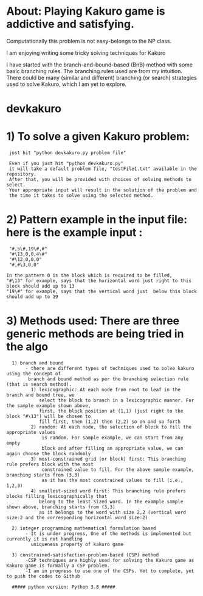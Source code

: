 # About: Playing Kakuro game is addictive and satisfying. 
Computationally this problem is not easy-belongs to the NP class. 

I am enjoying writing some tricky solving techniques for Kakuro
 
I have started with the branch-and-bound-based (BnB) method with some basic branching rules. 
The branching rules used are from my intuition. There could be many (similar and different) 
branching (or search) strategies used to solve Kakuro, which I am yet to explore.    


# devkakuro
# 1) To solve a given Kakuro problem: 
     just hit "python devkakuro.py problem file"
     
     Even if you just hit "python devkakuro.py" 
     it will take a default problem file, "testFile1.txt" available in the repository.
     After that, you will be provided with choices of solving methods to select. 
     Your appropriate input will result in the solution of the problem and 
     the time it takes to solve using the selected method. 
# 2) Pattern example in the input file: here is the example input : 
     "#,5\#,19\#,#"
     "#\13,0,0,4\#"
     "#\12,0,0,0"
     "#,#\3,0,0"        
     
    In the pattern 0 is the block which is required to be filled,
    "#\13" for example, says that the horizontal word just right to this block should add up to 13
    "19\#" for example, says that the vertical word just  below this block should add up to 19

# 3) Methods used: There are three generic methods are being tried in the algo 
      1) branch and bound
           - there are different types of techniques used to solve kakuro using the concept of 
            branch and bound method as per the branching selection rule (that is search method).
             1) lexicographic: At each node from root to leaf in the branch and bound tree, we 
                select the block to branch in a lexicographic manner. For the sample example shown above, 
                first, the block position at (1,1) (just right to the block "#\13") will be chosen to 
                fill first, then (1,2) then (2,2) so on and so forth
             2) random: At each node, the selection of block to fill the appropriate values 
                 is random. For sample example, we can start from any empty 
                 block and after filling an appropriate value, we can again choose the block randomly 
             3) most-constrained grid (or block) first: This branching rule prefers block with the most 
                 constrained value to fill. For the above sample example, branching starts from (3,3) 
                 as it has the most constrained values to fill (i.e., 1,2,3) 
             4) smallest-sized word first: This branching rule prefers blocks filling lexicographically that
                belong to the least sized word. In the example sample shown above, branching starts from (3,3) 
                as it belongs to the word with size 2,2 (vertical word size:2 and the corresponding horizontal word size:2)   
      
      2) integer programming mathematical formulation based
           - It is under progress, One of the methods is implemented but currently it is not handling 
             uniqueness property of kakuro game
      
      3) constrained-satisfaction-problem-based (CSP) method
           -CSP techniques are highly used for solving the Kakuro game as Kakuro game is formally a CSP problem.
           -I am in progress to use one of the CSPs. Yet to complete, yet to push the codes to Github
      
      ##### python version: Python 3.8 #####

